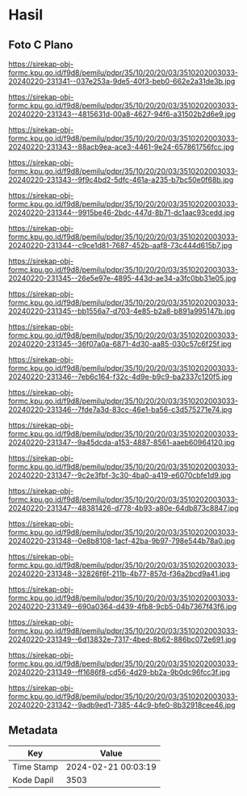 # Hasil

## Foto C Plano

https://sirekap-obj-formc.kpu.go.id/f9d8/pemilu/pdpr/35/10/20/20/03/3510202003033-20240220-231341--037e253a-9de5-40f3-beb0-662e2a31de3b.jpg

https://sirekap-obj-formc.kpu.go.id/f9d8/pemilu/pdpr/35/10/20/20/03/3510202003033-20240220-231343--4815631d-00a8-4627-94f6-a31502b2d6e9.jpg

https://sirekap-obj-formc.kpu.go.id/f9d8/pemilu/pdpr/35/10/20/20/03/3510202003033-20240220-231343--88acb9ea-ace3-4461-9e24-657861756fcc.jpg

https://sirekap-obj-formc.kpu.go.id/f9d8/pemilu/pdpr/35/10/20/20/03/3510202003033-20240220-231343--9f9c4bd2-5dfc-461a-a235-b7bc50e0f68b.jpg

https://sirekap-obj-formc.kpu.go.id/f9d8/pemilu/pdpr/35/10/20/20/03/3510202003033-20240220-231344--9915be46-2bdc-447d-8b71-dc1aac93cedd.jpg

https://sirekap-obj-formc.kpu.go.id/f9d8/pemilu/pdpr/35/10/20/20/03/3510202003033-20240220-231344--c9ce1d81-7687-452b-aaf8-73c444d615b7.jpg

https://sirekap-obj-formc.kpu.go.id/f9d8/pemilu/pdpr/35/10/20/20/03/3510202003033-20240220-231345--26e5e97e-4895-443d-ae34-a3fc0bb31e05.jpg

https://sirekap-obj-formc.kpu.go.id/f9d8/pemilu/pdpr/35/10/20/20/03/3510202003033-20240220-231345--bb1556a7-d703-4e85-b2a8-b891a995147b.jpg

https://sirekap-obj-formc.kpu.go.id/f9d8/pemilu/pdpr/35/10/20/20/03/3510202003033-20240220-231345--36f07a0a-6871-4d30-aa85-030c57c6f25f.jpg

https://sirekap-obj-formc.kpu.go.id/f9d8/pemilu/pdpr/35/10/20/20/03/3510202003033-20240220-231346--7eb6c164-f32c-4d9e-b9c9-ba2337c120f5.jpg

https://sirekap-obj-formc.kpu.go.id/f9d8/pemilu/pdpr/35/10/20/20/03/3510202003033-20240220-231346--7fde7a3d-83cc-46e1-ba56-c3d575271e74.jpg

https://sirekap-obj-formc.kpu.go.id/f9d8/pemilu/pdpr/35/10/20/20/03/3510202003033-20240220-231347--9a45dcda-a153-4887-8561-aaeb60964120.jpg

https://sirekap-obj-formc.kpu.go.id/f9d8/pemilu/pdpr/35/10/20/20/03/3510202003033-20240220-231347--9c2e3fbf-3c30-4ba0-a419-e6070cbfe1d9.jpg

https://sirekap-obj-formc.kpu.go.id/f9d8/pemilu/pdpr/35/10/20/20/03/3510202003033-20240220-231347--48381426-d778-4b93-a80e-64db873c8847.jpg

https://sirekap-obj-formc.kpu.go.id/f9d8/pemilu/pdpr/35/10/20/20/03/3510202003033-20240220-231348--0e8b8108-1acf-42ba-9b97-798e544b78a0.jpg

https://sirekap-obj-formc.kpu.go.id/f9d8/pemilu/pdpr/35/10/20/20/03/3510202003033-20240220-231348--32826f6f-211b-4b77-857d-f36a2bcd9a41.jpg

https://sirekap-obj-formc.kpu.go.id/f9d8/pemilu/pdpr/35/10/20/20/03/3510202003033-20240220-231349--690a0364-d439-4fb8-9cb5-04b7367f43f6.jpg

https://sirekap-obj-formc.kpu.go.id/f9d8/pemilu/pdpr/35/10/20/20/03/3510202003033-20240220-231349--6d13832e-7317-4bed-8b62-886bc072e691.jpg

https://sirekap-obj-formc.kpu.go.id/f9d8/pemilu/pdpr/35/10/20/20/03/3510202003033-20240220-231349--ff1686f8-cd56-4d29-bb2a-9b0dc96fcc3f.jpg

https://sirekap-obj-formc.kpu.go.id/f9d8/pemilu/pdpr/35/10/20/20/03/3510202003033-20240220-231342--9adb9ed1-7385-44c9-bfe0-8b32918cee46.jpg


## Metadata

| Key        | Value               |
| ---------- | ------------------- |
| Time Stamp | 2024-02-21 00:03:19 |
| Kode Dapil | 3503                |



